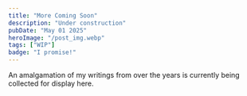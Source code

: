 ```yaml
---
title: "More Coming Soon"
description: "Under construction"
pubDate: "May 01 2025"
heroImage: "/post_img.webp"
tags: ["WIP"]
badge: "I promise!"
---
```


An amalgamation of my writings from over the years is currently being collected for display here. 